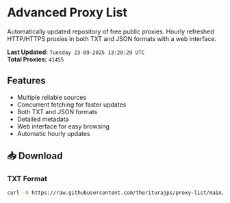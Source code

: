 # Advanced Proxy List

Automatically updated repository of free public proxies. Hourly refreshed HTTP/HTTPS proxies in both TXT and JSON formats with a web interface.

**Last Updated:** `Tuesday 23-09-2025 13:20:29 UTC`  
**Total Proxies:** `41455`

## Features
- Multiple reliable sources
- Concurrent fetching for faster updates
- Both TXT and JSON formats
- Detailed metadata
- Web interface for easy browsing
- Automatic hourly updates

## 📥 Download

### TXT Format
```bash
curl -O https://raw.githubusercontent.com/theriturajps/proxy-list/main/proxies.txt